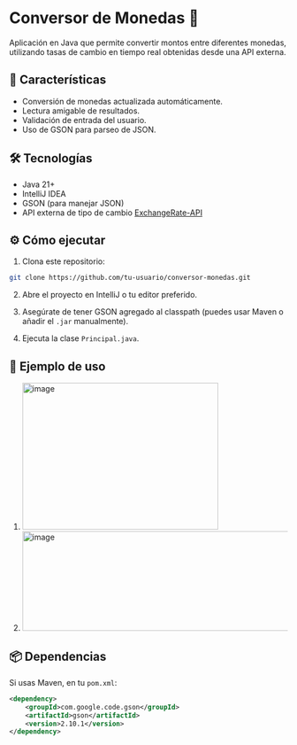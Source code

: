 # Conversor de Monedas 💱

Aplicación en Java que permite convertir montos entre diferentes monedas, utilizando tasas de cambio en tiempo real obtenidas desde una API externa.

## 🚀 Características

- Conversión de monedas actualizada automáticamente.
- Lectura amigable de resultados.
- Validación de entrada del usuario.
- Uso de GSON para parseo de JSON.

## 🛠️ Tecnologías

- Java 21+
- IntelliJ IDEA
- GSON (para manejar JSON)
- API externa de tipo de cambio [ExchangeRate-API](https://www.exchangerate-api.com/)


## ⚙️ Cómo ejecutar

1. Clona este repositorio:

```bash
git clone https://github.com/tu-usuario/conversor-monedas.git
```

2. Abre el proyecto en IntelliJ o tu editor preferido.

3. Asegúrate de tener GSON agregado al classpath (puedes usar Maven o añadir el `.jar` manualmente).

4. Ejecuta la clase `Principal.java`.

## 🧪 Ejemplo de uso

1. <img width="354" height="265" alt="image" src="https://github.com/user-attachments/assets/802fbaa3-f4bb-45ba-93c8-7cbfe3e45282" />
2. <img width="581" height="180" alt="image" src="https://github.com/user-attachments/assets/b04fc427-9ee5-43a6-81fb-96246c0c09f4" />

## 📦 Dependencias

Si usas Maven, en tu `pom.xml`:

```xml
<dependency>
    <groupId>com.google.code.gson</groupId>
    <artifactId>gson</artifactId>
    <version>2.10.1</version>
</dependency>
```
